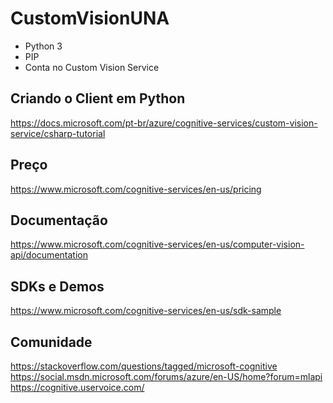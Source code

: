 # CustomVisionUNA

- Python 3
- PIP
- Conta no Custom Vision Service

## Criando o Client em Python

https://docs.microsoft.com/pt-br/azure/cognitive-services/custom-vision-service/csharp-tutorial

## Preço
https://www.microsoft.com/cognitive-services/en-us/pricing 

## Documentação
https://www.microsoft.com/cognitive-services/en-us/computer-vision-api/documentation 

## SDKs e Demos
https://www.microsoft.com/cognitive-services/en-us/sdk-sample

## Comunidade
https://stackoverflow.com/questions/tagged/microsoft-cognitive
https://social.msdn.microsoft.com/forums/azure/en-US/home?forum=mlapi 
https://cognitive.uservoice.com/
